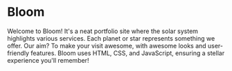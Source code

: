 # Bloom

Welcome to Bloom! It's a neat portfolio site where the solar system highlights various services. Each planet or star represents something we offer. Our aim? To make your visit awesome, with awesome looks and user-friendly features. Bloom uses HTML, CSS, and JavaScript, ensuring a stellar experience you'll remember!
